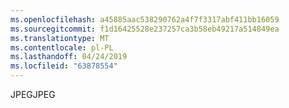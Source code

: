 ```yaml
---
ms.openlocfilehash: a45885aac538290762a4f7f3317abf411bb16059
ms.sourcegitcommit: f1d16425528e237257ca3b58eb49217a514849ea
ms.translationtype: MT
ms.contentlocale: pl-PL
ms.lasthandoff: 04/24/2019
ms.locfileid: "63878554"
---
```

<span data-ttu-id="0f1db-101">JPEG</span><span class="sxs-lookup"><span data-stu-id="0f1db-101">JPEG</span></span>